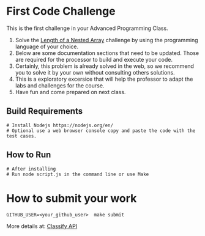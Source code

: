 First Code Challenge
====================

This is the first challenge in your Advanced Programming Class.

1. Solve the [Length of a Nested Array](https://edabit.com/challenge/yXSTvCNen2DQHyrh6) challenge by using the programming language of your choice.
2. Below are some documentation sections that need to be updated. Those are required for the processor to build and execute your code.
3. Certainly, this problem is already solved in the web, so we recommend you to solve it by your own without consulting others solutions.
4. This is a exploratory excersice that will help the professor to adapt the labs and challenges for the course.
3. Have fun and come prepared on next class.

Build Requirements
------------------
```
# Install Nodejs https://nodejs.org/en/
# Optional use a web browser console copy and paste the code with the test cases.
```

How to Run
----------
```
# After installing 
# Run node script.js in the command line or use Make
```

How to submit your work
=======================
```
GITHUB_USER=<your_github_user>  make submit
```
More details at: [Classify API](../../classify.md)